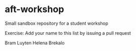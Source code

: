 # aft-workshop
Small sandbox repository for a student workshop

Exercise: Add your name to this list by issuing a pull request

Bram Luyten
Helena Brekalo

